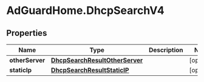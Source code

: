 # AdGuardHome.DhcpSearchV4

## Properties

Name | Type | Description | Notes
------------ | ------------- | ------------- | -------------
**otherServer** | [**DhcpSearchResultOtherServer**](DhcpSearchResultOtherServer.md) |  | [optional] 
**staticIp** | [**DhcpSearchResultStaticIP**](DhcpSearchResultStaticIP.md) |  | [optional] 


